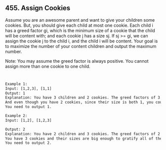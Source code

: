 ## 455. Assign Cookies

Assume you are an awesome parent and want to give your children some cookies. But, 
you should give each child at most one cookie. Each child i has a greed factor gi, 
which is the minimum size of a cookie that the child will be content with; and each 
cookie j has a size sj. If sj >= gi, we can assign the cookie j to the child i, and the
child i will be content. 
Your goal is to maximize the number of your content children and output the maximum number.



Note:
You may assume the greed factor is always positive. 
You cannot assign more than one cookie to one child.


```html


Example 1:
Input: [1,2,3], [1,1]
Output: 1
Explanation: You have 3 children and 2 cookies. The greed factors of 3 children are 1, 2, 3. 
And even though you have 2 cookies, since their size is both 1, you could only make the child whose greed factor is 1 content.
You need to output 1.

Example 2:
Input: [1,2], [1,2,3]

Output: 2
Explanation: You have 2 children and 3 cookies. The greed factors of 2 children are 1, 2. 
You have 3 cookies and their sizes are big enough to gratify all of the children, 
You need to output 2.

```